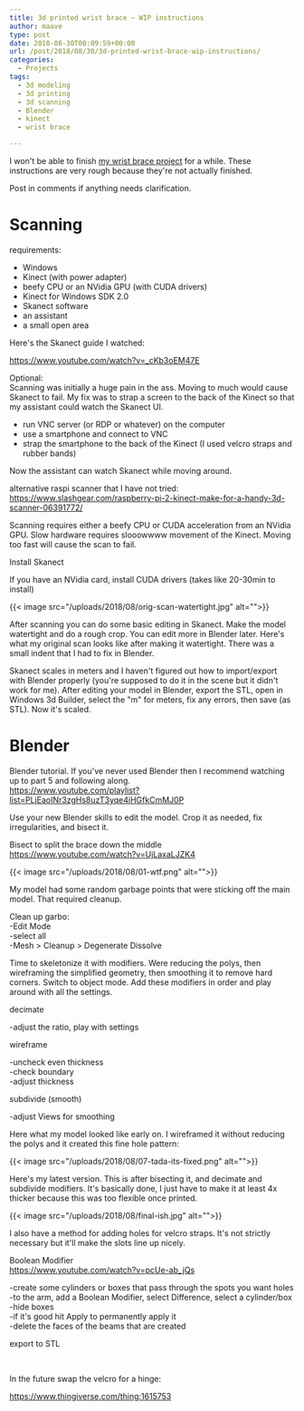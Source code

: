 ```yaml
---
title: 3d printed wrist brace – WIP instructions
author: maave
type: post
date: 2018-08-30T00:09:59+00:00
url: /post/2018/08/30/3d-printed-wrist-brace-wip-instructions/
categories:
  - Projects
tags:
  - 3d modeling
  - 3d printing
  - 3d scanning
  - Blender
  - kinect
  - wrist brace

---
```

I won't be able to finish [my wrist brace project][1] for a while. These instructions are very rough because they're not actually finished. 

Post in comments if anything needs clarification.

# Scanning

requirements:

  * Windows
  * Kinect (with power adapter)
  * beefy CPU or an NVidia GPU (with CUDA drivers)
  * Kinect for Windows SDK 2.0
  * Skanect software
  * an assistant
  * a small open area

Here's the Skanect guide I watched:

<https://www.youtube.com/watch?v=_cKb3oEM47E>

<!--more-->

Optional:  
Scanning was initially a huge pain in the ass. Moving to much would cause Skanect to fail. My fix was to strap a screen to the back of the Kinect so that my assistant could watch the Skanect UI.

  * run VNC server (or RDP or whatever) on the computer
  * use a smartphone and connect to VNC
  * strap the smartphone to the back of the Kinect (I used velcro straps and rubber bands)

Now the assistant can watch Skanect while moving around.

alternative raspi scanner that I have not tried:  
<https://www.slashgear.com/raspberry-pi-2-kinect-make-for-a-handy-3d-scanner-06391772/>

Scanning requires either a beefy CPU or CUDA acceleration from an NVidia GPU. Slow hardware requires slooowwww movement of the Kinect. Moving too fast will cause the scan to fail.

Install Skanect

If you have an NVidia card, install CUDA drivers (takes like 20-30min to install)

{{< image src="/uploads/2018/08/orig-scan-watertight.jpg" alt="">}}

After scanning you can do some basic editing in Skanect. Make the model watertight and do a rough crop. You can edit more in Blender later. Here's what my original scan looks like after making it watertight. There was a small indent that I had to fix in Blender.

Skanect scales in meters and I haven't figured out how to import/export with Blender properly (you're supposed to do it in the scene but it didn't work for me). After editing your model in Blender, export the STL, open in Windows 3d Builder, select the "m" for meters, fix any errors, then save (as STL). Now it's scaled.

# Blender

Blender tutorial. If you've never used Blender then I recommend watching up to part 5 and following along.  
<https://www.youtube.com/playlist?list=PLjEaoINr3zgHs8uzT3yqe4iHGfkCmMJ0P>

Use your new Blender skills to edit the model. Crop it as needed, fix irregularities, and bisect it.

Bisect to split the brace down the middle  
<https://www.youtube.com/watch?v=UjLaxaLJZK4><del></del>

{{< image src="/uploads/2018/08/01-wtf.png" alt="">}}

My model had some random garbage points that were sticking off the main model. That required cleanup.

Clean up garbo:  
-Edit Mode  
-select all  
-Mesh > Cleanup > Degenerate Dissolve

Time to skeletonize it with modifiers. Were reducing the polys, then wireframing the simplified geometry, then smoothing it to remove hard corners. Switch to object mode. Add these modifiers in order and play around with all the settings.

decimate

-adjust the ratio, play with settings

wireframe

-uncheck even thickness  
-check boundary  
-adjust thickness

subdivide (smooth)

-adjust Views for smoothing

Here what my model looked like early on. I wireframed it without reducing the polys and it created this fine hole pattern:

{{< image src="/uploads/2018/08/07-tada-its-fixed.png" alt="">}}

Here's my latest version. This is after bisecting it, and decimate and subdivide modifiers. It's basically done, I just have to make it at least 4x thicker because this was too flexible once printed.

{{< image src="/uploads/2018/08/final-ish.jpg" alt="">}}

I also have a method for adding holes for velcro straps. It's not strictly necessary but it'll make the slots line up nicely.

Boolean Modifier  
<https://www.youtube.com/watch?v=pcUe-ab_jQs>

-create some cylinders or boxes that pass through the spots you want holes  
-to the arm, add a Boolean Modifier, select Difference, select a cylinder/box  
-hide boxes  
-if it's good hit Apply to permanently apply it  
-delete the faces of the beams that are created

export to STL

&nbsp;

In the future swap the velcro for a hinge:

<https://www.thingiverse.com/thing:1615753>

&nbsp;

 [1]: https://blog.silocitylabs.com/post/2017/12/15/3d-printed-wrist-brace-wip/
 [2]: /uploads/2018/08/orig-scan-watertight.jpg
 [3]: /uploads/2018/08/01-wtf.png
 [4]: /uploads/2018/08/07-tada-its-fixed.png
 [5]: /uploads/2018/08/final-ish.jpg
